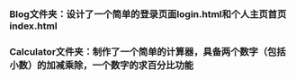 ### Blog文件夹：设计了一个简单的登录页面login.html和个人主页首页index.html
### Calculator文件夹：制作了一个简单的计算器，具备两个数字（包括小数）的加减乘除，一个数字的求百分比功能

